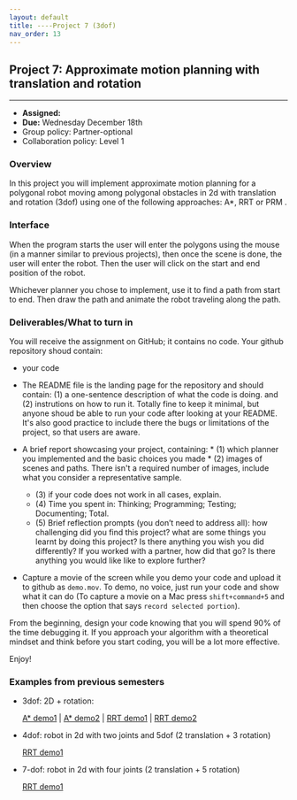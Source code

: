 ```yaml
---
layout: default 
title: ----Project 7 (3dof)
nav_order: 13
---
```




## Project 7:  Approximate motion planning with translation and rotation 


*** 
* __Assigned:__ 
* __Due:__  Wednesday December 18th
* Group policy: Partner-optional 
* Collaboration policy: Level 1


### Overview

In this project you will implement approximate motion planning for a
polygonal robot moving among polygonal obstacles in 2d with
translation and rotation (3dof) using one of the following approaches:
A*, RRT or PRM .


### Interface 

When the program starts the user will enter the polygons using the
mouse (in a manner similar to previous projects), then once the scene
is done, the user will enter the robot. Then the user will click on
the start and end position of the robot.

Whichever planner you chose to implement, use it to find a path from
start to end.  Then draw the path and animate the robot traveling
along the path.





### Deliverables/What to turn in

You will receive the assignment on GitHub; it contains no code. Your github repository shoud contain:

* your code 

* The README file is the landing page for the repository and should
contain: (1) a one-sentence description of what the code is doing. and
(2) instrutions on how to run it. Totally fine to keep it minimal, but
anyone shoud be able to run your code after looking at your
README. It's also good practice to include there the bugs or
limitations of the project, so that users are aware.

* A brief report showcasing your project, containing:
    	* (1) which planner you implemented and the basic choices you made 
    	* (2) images of scenes and paths.  There isn't a required number of images, include what you consider a representative sample. 
	* (3) if your code does not work in all cases, explain.
	* (4) Time you spent in: Thinking; Programming; Testing; Documenting; Total.
	* (5) Brief reflection prompts (you don’t need to address all): how
challenging did you find this project? what are some things you learnt
by doing this project? Is there anything you wish you did differently?
If you worked with a partner, how did that go? Is there anything you would like  like to
explore further?

* Capture a movie of the screen while you demo your code and upload it
  to github as `demo.mov`. To demo, no voice, just run your code and
  show what it can do (To capture a movie on a Mac press
  `shift+command+5` and then choose the option that says `record
  selected portion`).


From the beginning, design your code knowing that you will spend 90%
of the time debugging it. If you approach your algorithm with a
theoretical mindset and think before you start coding, you will be a
lot more effective.

Enjoy! 

### Examples from previous semesters

* 3dof: 2D + rotation:
  
   <a href="https://tildesites.bowdoin.edu/~ltoma/teaching/cs3250-CompGeom/demos/planning/demo-annadanielle.mov">A* demo1</a>
| <a href="https://tildesites.bowdoin.edu/~ltoma/teaching/cs3250-CompGeom/demos/planning/demo-caspian.mov">A* demo2</a> 
| <a href="https://tildesites.bowdoin.edu/~ltoma/teaching/cs3250-CompGeom/demos/planning/demo-kevinwill-rrt1.mov">RRT demo1</a> 
| <a href="https://tildesites.bowdoin.edu/~ltoma/teaching/cs3250-CompGeom/demos/planning/demo-kevinwill-rrt2.mov">RRT demo2</a>

* 4dof: robot in 2d with two joints and 5dof (2 translation + 3 rotation)

   <a href="https://tildesites.bowdoin.edu/~ltoma/teaching/cs3250-CompGeom/demos/planning/demo-rrt-joints-danielbrian.mov">RRT demo1</a> 

* 7-dof: robot in 2d with four joints (2 translation + 5 rotation)

   <a href="https://tildesites.bowdoin.edu/~ltoma/teaching/cs3250-CompGeom/demos/planning/demo-rrt-fold-danielbrian.mov">RRT demo1</a> 
